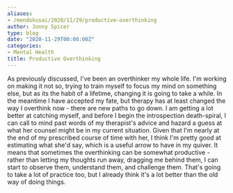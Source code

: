 ```yaml
---
aliases:
- /mendokusai/2020/11/29/productive-overthinking
author: Jonny Spicer
type: blog
date: "2020-11-29T00:00:00Z"
categories:
- Mental Health
title: Productive Overthinking
---
```

As previously discussed, I've been an overthinker my whole life. I'm working on making it not so, trying to train myself to focus my mind on something else, but as its the habit
of a lifetime, changing it is going to take a while. In the meantime I have accepted my fate, but therapy has at least changed the way I overthink now - there are new paths to go
down. I am getting a lot better at catching myself, and before I begin the introspection death-spiral, I can call to mind past words of my therapist's advice and hazard a guess at
what her counsel might be in my current situation. Given that I'm nearly at the end of my prescribed course of time with her, I think I'm pretty good at estimating what she'd say,
which is a useful arrow to have in my quiver. It means that sometimes the overthinking can be somewhat productive - rather than letting my thoughts run away, dragging me behind them,
I can start to observe them, understand them, and challenge them. That's going to take a lot of practice too, but I already think it's a lot better than the old way of doing things.
